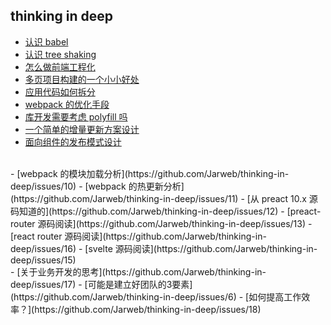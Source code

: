 ## thinking in deep

- [认识 babel](https://github.com/Jarweb/thinking-in-deep/issues/1)
- [认识 tree shaking](https://github.com/Jarweb/thinking-in-deep/issues/9)
- [怎么做前端工程化](https://github.com/Jarweb/thinking-in-deep/issues/2)
- [多页项目构建的一个小小好处](https://github.com/Jarweb/thinking-in-deep/issues/3)
- [应用代码如何拆分](https://github.com/Jarweb/thinking-in-deep/issues/4)
- [webpack 的优化手段](https://github.com/Jarweb/thinking-in-deep/issues/8)
- [库开发需要考虑 polyfill 吗](https://github.com/Jarweb/thinking-in-deep/issues/5)
- [一个简单的增量更新方案设计](https://github.com/Jarweb/thinking-in-deep/issues/7)
- [面向组件的发布模式设计](https://github.com/Jarweb/thinking-in-deep/issues/19)


<br>
- [webpack 的模块加载分析](https://github.com/Jarweb/thinking-in-deep/issues/10)
- [webpack 的热更新分析](https://github.com/Jarweb/thinking-in-deep/issues/11)
- [从 preact 10.x 源码知道的](https://github.com/Jarweb/thinking-in-deep/issues/12)
- [preact-router 源码阅读](https://github.com/Jarweb/thinking-in-deep/issues/13)
- [react router 源码阅读](https://github.com/Jarweb/thinking-in-deep/issues/16)
- [svelte 源码阅读](https://github.com/Jarweb/thinking-in-deep/issues/15)

<br>
- [关于业务开发的思考](https://github.com/Jarweb/thinking-in-deep/issues/17)
- [可能是建立好团队的3要素](https://github.com/Jarweb/thinking-in-deep/issues/6)
- [如何提高工作效率？](https://github.com/Jarweb/thinking-in-deep/issues/18)
